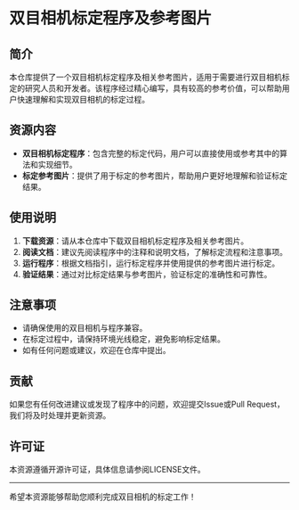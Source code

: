 # 双目相机标定程序及参考图片

## 简介

本仓库提供了一个双目相机标定程序及相关参考图片，适用于需要进行双目相机标定的研究人员和开发者。该程序经过精心编写，具有较高的参考价值，可以帮助用户快速理解和实现双目相机的标定过程。

## 资源内容

- **双目相机标定程序**：包含完整的标定代码，用户可以直接使用或参考其中的算法和实现细节。
- **标定参考图片**：提供了用于标定的参考图片，帮助用户更好地理解和验证标定结果。

## 使用说明

1. **下载资源**：请从本仓库中下载双目相机标定程序及相关参考图片。
2. **阅读文档**：建议先阅读程序中的注释和说明文档，了解标定流程和注意事项。
3. **运行程序**：根据文档指引，运行标定程序并使用提供的参考图片进行标定。
4. **验证结果**：通过对比标定结果与参考图片，验证标定的准确性和可靠性。

## 注意事项

- 请确保使用的双目相机与程序兼容。
- 在标定过程中，请保持环境光线稳定，避免影响标定结果。
- 如有任何问题或建议，欢迎在仓库中提出。

## 贡献

如果您有任何改进建议或发现了程序中的问题，欢迎提交Issue或Pull Request，我们将及时处理并更新资源。

## 许可证

本资源遵循开源许可证，具体信息请参阅LICENSE文件。

---

希望本资源能够帮助您顺利完成双目相机的标定工作！